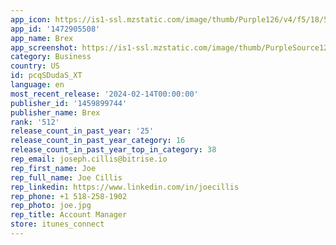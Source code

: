 ```yaml
---
app_icon: https://is1-ssl.mzstatic.com/image/thumb/Purple126/v4/f5/18/5c/f5185caf-d98a-be5c-a8c5-5becac0f24bf/AppIcon-1x_U007emarketing-0-7-0-85-220.png/1024x1024bb.png
app_id: '1472905508'
app_name: Brex
app_screenshot: https://is1-ssl.mzstatic.com/image/thumb/PurpleSource126/v4/a4/44/b5/a444b5de-615c-06b0-0238-03f18bcd512e/51d8a226-54ab-4aa1-8b5f-4a457ed167c2_App_Store_01_-_6.5_Display.jpg/1242x2688bb.png
category: Business
country: US
id: pcqSDudaS_XT
language: en
most_recent_release: '2024-02-14T00:00:00'
publisher_id: '1459899744'
publisher_name: Brex
rank: '512'
release_count_in_past_year: '25'
release_count_in_past_year_category: 16
release_count_in_past_year_top_in_category: 38
rep_email: joseph.cillis@bitrise.io
rep_first_name: Joe
rep_full_name: Joe Cillis
rep_linkedin: https://www.linkedin.com/in/joecillis
rep_phone: +1 518-258-1902
rep_photo: joe.jpg
rep_title: Account Manager
store: itunes_connect
---
```

